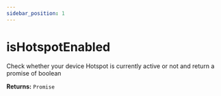 ```yaml
---
sidebar_position: 1
---
```


# isHotspotEnabled
Check whether your device Hotspot is currently active or not and return a promise of boolean

**Returns:** `Promise`
